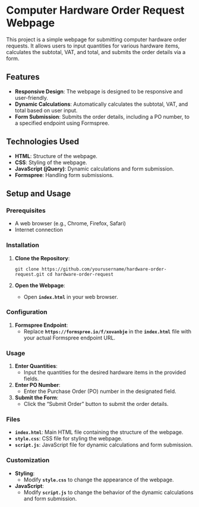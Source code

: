 # Computer Hardware Order Request Webpage

This project is a simple webpage for submitting computer hardware order requests. It allows users to input quantities for various hardware items, calculates the subtotal, VAT, and total, and submits the order details via a form.

## Features

- **Responsive Design**: The webpage is designed to be responsive and user-friendly.
- **Dynamic Calculations**: Automatically calculates the subtotal, VAT, and total based on user input.
- **Form Submission**: Submits the order details, including a PO number, to a specified endpoint using Formspree.

## Technologies Used

- **HTML**: Structure of the webpage.
- **CSS**: Styling of the webpage.
- **JavaScript (jQuery)**: Dynamic calculations and form submission.
- **Formspree**: Handling form submissions.

## Setup and Usage

### Prerequisites

- A web browser (e.g., Chrome, Firefox, Safari)
- Internet connection

### Installation

1. **Clone the Repository**:
    
    `git clone https://github.com/yourusername/hardware-order-request.git
    cd hardware-order-request`
    
2. **Open the Webpage**:
    - Open **`index.html`** in your web browser.

### Configuration

1. **Formspree Endpoint**:
    - Replace **`https://formspree.io/f/xovanbje`** in the **`index.html`** file with your actual Formspree endpoint URL.

### Usage

1. **Enter Quantities**:
    - Input the quantities for the desired hardware items in the provided fields.
2. **Enter PO Number**:
    - Enter the Purchase Order (PO) number in the designated field.
3. **Submit the Form**:
    - Click the “Submit Order” button to submit the order details.

### Files

- **`index.html`**: Main HTML file containing the structure of the webpage.
- **`style.css`**: CSS file for styling the webpage.
- **`script.js`**: JavaScript file for dynamic calculations and form submission.

### Customization

- **Styling**:
    - Modify **`style.css`** to change the appearance of the webpage.
- **JavaScript**:
    - Modify **`script.js`** to change the behavior of the dynamic calculations and form submission.
